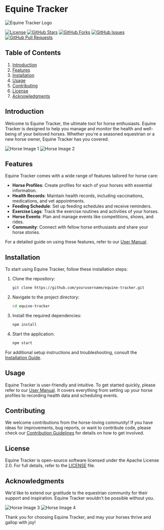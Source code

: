 # Equine Tracker

![Equine Tracker Logo](images/horse-logo.png)

[![License](https://img.shields.io/badge/License-Apache%202.0-blue.svg)](LICENSE)
[![GitHub Stars](https://img.shields.io/github/stars/yourusername/equine-tracker)](https://github.com/yourusername/equine-tracker/stargazers)
[![GitHub Forks](https://img.shields.io/github/forks/yourusername/equine-tracker)](https://github.com/yourusername/equine-tracker/network/members)
[![GitHub Issues](https://img.shields.io/github/issues/yourusername/equine-tracker)](https://github.com/yourusername/equine-tracker/issues)
[![GitHub Pull Requests](https://img.shields.io/github/issues-pr/yourusername/equine-tracker)](https://github.com/yourusername/equine-tracker/pulls)

## Table of Contents

1. [Introduction](#introduction)
2. [Features](#features)
3. [Installation](#installation)
4. [Usage](#usage)
5. [Contributing](#contributing)
6. [License](#license)
7. [Acknowledgments](#acknowledgments)

## Introduction

Welcome to Equine Tracker, the ultimate tool for horse enthusiasts. Equine Tracker is designed to help you manage and monitor the health and well-being of your beloved horses. Whether you're a seasoned equestrian or a new horse owner, Equine Tracker has you covered.

![Horse Image 1](images/horse1.jpg)
![Horse Image 2](images/horse2.jpg)

## Features

Equine Tracker comes with a wide range of features tailored for horse care:

- **Horse Profiles**: Create profiles for each of your horses with essential information.
- **Health Records**: Maintain health records, including vaccinations, medications, and vet appointments.
- **Feeding Schedule**: Set up feeding schedules and receive reminders.
- **Exercise Logs**: Track the exercise routines and activities of your horses.
- **Horse Events**: Plan and manage events like competitions, shows, and rides.
- **Community**: Connect with fellow horse enthusiasts and share your horse stories.

For a detailed guide on using these features, refer to our [User Manual](docs/user-manual.md).

## Installation

To start using Equine Tracker, follow these installation steps:

1. Clone the repository:

   ```bash
   git clone https://github.com/yourusername/equine-tracker.git
   ```

2. Navigate to the project directory:

   ```bash
   cd equine-tracker
   ```

3. Install the required dependencies:

   ```bash
   npm install
   ```

4. Start the application:

   ```bash
   npm start
   ```

For additional setup instructions and troubleshooting, consult the [Installation Guide](docs/installation-guide.md).

## Usage

Equine Tracker is user-friendly and intuitive. To get started quickly, please refer to our [User Manual](docs/user-manual.md). It covers everything from setting up your horse profiles to recording health data and scheduling events.

## Contributing

We welcome contributions from the horse-loving community! If you have ideas for improvements, bug reports, or want to contribute code, please check our [Contribution Guidelines](CONTRIBUTING.md) for details on how to get involved.

## License

Equine Tracker is open-source software licensed under the Apache License 2.0. For full details, refer to the [LICENSE](LICENSE) file.

## Acknowledgments

We'd like to extend our gratitude to the equestrian community for their support and inspiration. Equine Tracker wouldn't be possible without you.

![Horse Image 3](images/horse3.jpg)
![Horse Image 4](images/horse4.jpg)

Thank you for choosing Equine Tracker, and may your horses thrive and gallop with joy!
